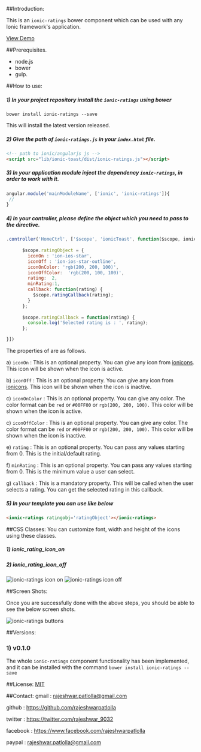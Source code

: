 ##Introduction:

This is an `ionic-ratings` bower component which can be used with any Ionic framework's application.

[View Demo](http://codepen.io/rajeshwarpatlolla/pen/vOQJej?editors=101 "Demo") 


##Prerequisites.

* node.js
* bower
* gulp.

##How to use:

##### 1) In your project repository install the `ionic-ratings` using bower

    bower install ionic-ratings --save

This will install the latest version released.
    
##### 2) Give the path of  `ionic-ratings.js` in your `index.html` file.

````html 
<!-- path to ionic/angularjs js -->
<script src="lib/ionic-toast/dist/ionic-ratings.js"></script>
````

##### 3) In your application module inject the dependency `ionic-ratings`, in order to work with it.

````javascript
angular.module('mainModuleName', ['ionic', 'ionic-ratings']){
 //
}
````

##### 4) In your controller, please define the object which you need to pass to the directive.

````javascript
.controller('HomeCtrl', ['$scope', 'ionicToast', function($scope, ionicToast) {
   
      $scope.ratingObject = {
        iconOn : 'ion-ios-star',
        iconOff : 'ion-ios-star-outline',
        iconOnColor: 'rgb(200, 200, 100)',
        iconOffColor:  'rgb(200, 100, 100)',
        rating:  2,
        minRating:1,
        callback: function(rating) {
          $scope.ratingCallback(rating);
        }
      };
  
      $scope.ratingCallback = function(rating) {
        console.log('Selected rating is : ', rating);
      };

}])
````

The properties of are as follows.

a) `iconOn` : This is an optional property. You can give any icon from [ionicons](http://ionicons.com/). This icon will be shown when the icon is active.

b) `iconOff` : This is an optional property. You can give any icon from [ionicons](http://ionicons.com/). This icon will be shown when the icon is inactive.

c) `iconOnColor` : This is an optional property. You can give any color. The color format can be `red` or `#00FF00` or `rgb(200, 200, 100).` This color will be shown when the icon is active.

c) `iconOffColor` : This is an optional property. You can give any color. The color format can be `red` or `#00FF00` or `rgb(200, 200, 100).` This color will be shown when the icon is inactive.

e) `rating` : This is an optional property. You can pass any values starting from 0. This is the initial/default rating.

f) `minRating` : This is an optional property. You can pass any values starting from 0. This is the minimum value a user can select.

g) `callback` : This is a mandatory property. This will be called when the user selects a rating. You can get the selected rating in this callback.


##### 5) In your template you can use like below

````html
<ionic-ratings ratingobj='ratingObject'></ionic-ratings>
````

##CSS Classes:
You can customize font, width and height of the icons using these classes.
##### 1) ionic_rating_icon_on
##### 2) ionic_rating_icon_off

![ionic-ratings icon on](https://lh3.googleusercontent.com/kb29cRJhBAt_S2ERxAxMDGyVsMtJXrzTDdnQKlNpkzI=w476-h136-no "ionic-ratings-icon-on")
![ionic-ratings icon off](https://lh3.googleusercontent.com/vd-bVZsmDwNN9pKleZit3i851SSpoMyQVDIn4GVE-9E=w567-h139-no "ionic-ratings-icon-off")

##Screen Shots:

Once you are successfully done with the above steps, you should be able to see the below screen shots.
 
![ionic-ratings buttons](https://lh3.googleusercontent.com/OCiqH7AiQcon-SWrJ1NKr6N2zueciZso8g4UC3SYLSE=w447-h111-no "ionic-ratings")

##Versions:

### 1) v0.1.0
The whole `ionic-ratings` component functionality has been implemented, and it can be installed with the command `bower install ionic-ratings --save`

##License:
[MIT](https://github.com/rajeshwarpatlolla/ionic-ratings/blob/master/LICENSE.md "MIT")

##Contact:
gmail : rajeshwar.patlolla@gmail.com

github : https://github.com/rajeshwarpatlolla

twitter : https://twitter.com/rajeshwar_9032

facebook : https://www.facebook.com/rajeshwarpatlolla

paypal : rajeshwar.patlolla@gmail.com